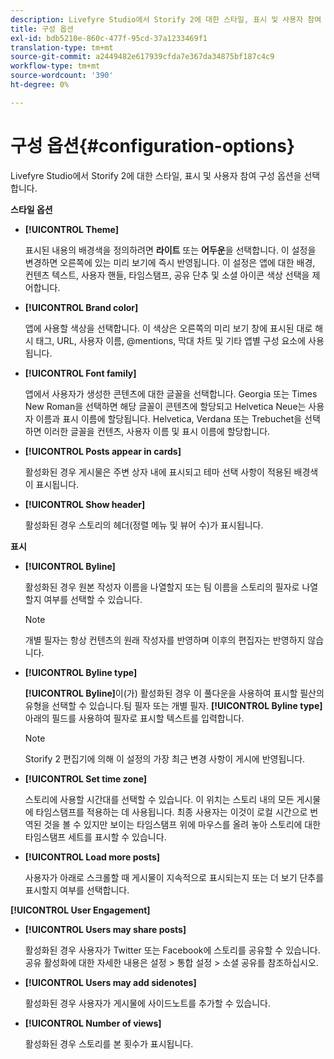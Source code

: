 ```yaml
---
description: Livefyre Studio에서 Storify 2에 대한 스타일, 표시 및 사용자 참여 구성 옵션을 선택합니다.
title: 구성 옵션
exl-id: bdb5210e-860c-477f-95cd-37a1233469f1
translation-type: tm+mt
source-git-commit: a2449482e617939cfda7e367da34875bf187c4c9
workflow-type: tm+mt
source-wordcount: '390'
ht-degree: 0%

---
```


# 구성 옵션{#configuration-options}

Livefyre Studio에서 Storify 2에 대한 스타일, 표시 및 사용자 참여 구성 옵션을 선택합니다.

**스타일 옵션**

* **[!UICONTROL Theme]**

   표시된 내용의 배경색을 정의하려면 **라이트** 또는 **어두운**&#x200B;을 선택합니다. 이 설정을 변경하면 오른쪽에 있는 미리 보기에 즉시 반영됩니다. 이 설정은 앱에 대한 배경, 컨텐츠 텍스트, 사용자 핸들, 타임스탬프, 공유 단추 및 소셜 아이콘 색상 선택을 제어합니다.

* **[!UICONTROL Brand color]**

   앱에 사용할 색상을 선택합니다. 이 색상은 오른쪽의 미리 보기 창에 표시된 대로 해시 태그, URL, 사용자 이름, @mentions, 막대 차트 및 기타 앱별 구성 요소에 사용됩니다.

* **[!UICONTROL Font family]**

   앱에서 사용자가 생성한 콘텐츠에 대한 글꼴을 선택합니다. Georgia 또는 Times New Roman을 선택하면 해당 글꼴이 콘텐츠에 할당되고 Helvetica Neue는 사용자 이름과 표시 이름에 할당됩니다. Helvetica, Verdana 또는 Trebuchet을 선택하면 이러한 글꼴을 컨텐츠, 사용자 이름 및 표시 이름에 할당합니다.

* **[!UICONTROL Posts appear in cards]**

   활성화된 경우 게시물은 주변 상자 내에 표시되고 테마 선택 사항이 적용된 배경색이 표시됩니다.

* **[!UICONTROL Show header]**

   활성화된 경우 스토리의 헤더(정렬 메뉴 및 뷰어 수)가 표시됩니다.

**표시**

* **[!UICONTROL Byline]**

   활성화된 경우 원본 작성자 이름을 나열할지 또는 팀 이름을 스토리의 필자로 나열할지 여부를 선택할 수 있습니다.

   >[!NOTE]
   >
   >개별 필자는 항상 컨텐츠의 원래 작성자를 반영하며 이후의 편집자는 반영하지 않습니다.

* **[!UICONTROL Byline type]**

   **[!UICONTROL Byline]**&#x200B;이(가) 활성화된 경우 이 풀다운을 사용하여 표시할 필산의 유형을 선택할 수 있습니다.팀 필자 또는 개별 필자. **[!UICONTROL Byline type]** 아래의 필드를 사용하여 필자로 표시할 텍스트를 입력합니다.

   >[!NOTE]
   >
   >Storify 2 편집기에 의해 이 설정의 가장 최근 변경 사항이 게시에 반영됩니다.

* **[!UICONTROL Set time zone]**

   스토리에 사용할 시간대를 선택할 수 있습니다. 이 위치는 스토리 내의 모든 게시물에 타임스탬프를 적용하는 데 사용됩니다. 최종 사용자는 이것이 로컬 시간으로 번역된 것을 볼 수 있지만 보이는 타임스탬프 위에 마우스를 올려 놓아 스토리에 대한 타임스탬프 세트를 표시할 수 있습니다.

* **[!UICONTROL Load more posts]**

   사용자가 아래로 스크롤할 때 게시물이 지속적으로 표시되는지 또는 더 보기 단추를 표시할지 여부를 선택합니다.

**[!UICONTROL User Engagement]**

* **[!UICONTROL Users may share posts]**

   활성화된 경우 사용자가 Twitter 또는 Facebook에 스토리를 공유할 수 있습니다. 공유 활성화에 대한 자세한 내용은 설정 > 통합 설정 > 소셜 공유를 참조하십시오.

* **[!UICONTROL Users may add sidenotes]**

   활성화된 경우 사용자가 게시물에 사이드노트를 추가할 수 있습니다.

* **[!UICONTROL Number of views]**

   활성화된 경우 스토리를 본 횟수가 표시됩니다.
